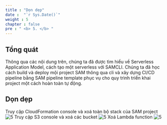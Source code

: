 ```yaml
---
title : "Dọn dẹp"
date :  "`r Sys.Date()`" 
weight : 5
chapter : false
pre : " <b> 5. </b> "
---
```


## Tổng quát

Thông qua các nội dung trên, chúng ta đã được tìm hiểu về Serverless Application Model, cách tạo một serverless với SAMCLI. Chúng ta đã học cách build và deploy mội project SAM thông qua cli và xây dựng CI/CD pipeline bằng SAM pipeline template phục vụ cho quy trình triển khai project một cách hoàn toàn tự động.

## Dọn dẹp

Truy cập CloudFormation console và xoá toàn bộ stack của SAM project
![5](/images/5/deletecf.png)
Truy cập S3 console và xoá các bucket
![5](/images/5/deletes3.png)
Xoá Lambda function
![5](/images/5/deletelambda.png)
